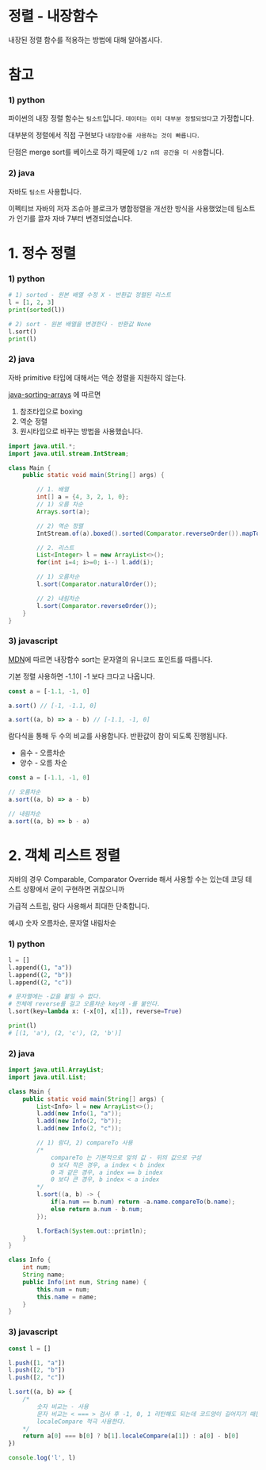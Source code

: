 # 정렬 - 내장함수
내장된 정렬 함수를 적용하는 방법에 대해 알아봅시다.

# 참고
### 1) python
파이썬의 내장 정렬 함수는 `팀소트`입니다. `데이터는 이미 대부분 정렬되었다`고 가정합니다.

대부분의 정렬에서 직접 구현보다 `내장함수를 사용하는 것이 빠릅니다`.

단점은 merge sort를 베이스로 하기 때문에 `1/2 n의 공간을 더 사용`합니다.

### 2) java
자바도 `팀소트` 사용합니다.

이펙티브 자바의 저자 조슈아 블로크가 병합정렬을 개선한 방식을 사용했었는데 팀소트가 인기를 끌자 자바 7부터 변경되었습니다.

# 1. 정수 정렬
### 1) python
```python
# 1) sorted - 원본 배열 수정 X - 반환값 정렬된 리스트
l = [1, 2, 3]
print(sorted(l))

# 2) sort - 원본 배열을 변경한다 - 반환값 None
l.sort()
print(l)
```

### 2) java
자바 primitive 타입에 대해서는 역순 정렬을 지원하지 않는다.

[java-sorting-arrays](https://www.baeldung.com/java-sorting-arrays) 에 따르면 
1) 참조타입으로 boxing
2) 역순 정렬
3) 원시타입으로 바꾸는 방법을 사용했습니다.

```java
import java.util.*;
import java.util.stream.IntStream;

class Main {
    public static void main(String[] args) {

        // 1. 배열
        int[] a = {4, 3, 2, 1, 0};
        // 1) 오름 차순
        Arrays.sort(a);

        // 2) 역순 정렬
        IntStream.of(a).boxed().sorted(Comparator.reverseOrder()).mapToInt(i -> i).toArray();

        // 2. 리스트
        List<Integer> l = new ArrayList<>();
        for(int i=4; i>=0; i--) l.add(i);

        // 1) 오름차순
        l.sort(Comparator.naturalOrder());

        // 2) 내림차순
        l.sort(Comparator.reverseOrder());
    }
}
```
### 3) javascript
[MDN](https://developer.mozilla.org/ko/docs/Web/JavaScript/Reference/Global_Objects/Array/sort)에 따르면 내장함수 sort는 문자열의 유니코드 포인트를 따릅니다.

기본 정렬 사용하면 -1.1이 -1 보다 크다고 나옵니다. 
```js
const a = [-1.1, -1, 0]

a.sort() // [-1, -1.1, 0]

a.sort((a, b) => a - b) // [-1.1, -1, 0]
```

람다식을 통해 두 수의 비교를 사용합니다.
반환값이 참이 되도록 진행됩니다.
- 음수 - 오름차순
- 양수 - 오름 차순
```js
const a = [-1.1, -1, 0]

// 오름차순
a.sort((a, b) => a - b)

// 내림차순
a.sort((a, b) => b - a)
```


# 2. 객체 리스트 정렬

자바의 경우 Comparable, Comparator Override 해서 사용할 수는 있는데 코딩 테스트 상황에서 굳이 구현하면 귀찮으니까

가급적 스트립, 람다 사용해서 최대한 단축합니다.

예시) 숫자 오름차순, 문자열 내림차순
### 1) python
```python
l = []
l.append((1, "a"))
l.append((2, "b"))
l.append((2, "c"))

# 문자열에는 -값을 붙일 수 없다.
# 전체에 reverse를 걸고 오름차순 key에 -를 붙인다.
l.sort(key=lambda x: (-x[0], x[1]), reverse=True)

print(l) 
# [(1, 'a'), (2, 'c'), (2, 'b')]
```

### 2) java
```java
import java.util.ArrayList;
import java.util.List;

class Main {
    public static void main(String[] args) {
        List<Info> l = new ArrayList<>();
        l.add(new Info(1, "a"));
        l.add(new Info(2, "b"));
        l.add(new Info(2, "c"));

        // 1) 람다, 2) compareTo 사용
        /*
            compareTo 는 기본적으로 앞의 값 - 뒤의 값으로 구성
            0 보다 작은 경우, a index < b index
            0 과 같은 경우, a index == b index
            0 보다 큰 경우, b index < a index
        */
        l.sort((a, b) -> {
            if(a.num == b.num) return -a.name.compareTo(b.name);
            else return a.num - b.num;
        });

        l.forEach(System.out::println);
    }
}

class Info {
    int num;
    String name;
    public Info(int num, String name) {
        this.num = num;
        this.name = name;
    }
}
```

### 3) javascript
```js
const l = []

l.push([1, "a"])
l.push([2, "b"])
l.push([2, "c"])

l.sort((a, b) => {
    /*
        숫자 비교는 - 사용
        문자 비교는 < === > 검사 후 -1, 0, 1 리턴해도 되는데 코드양이 길어지기 때문에
        localeCompare 적극 사용한다. 
    */
    return a[0] === b[0] ? b[1].localeCompare(a[1]) : a[0] - b[0]
})

console.log('l', l)
```